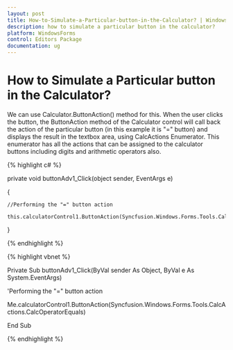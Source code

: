 ```yaml
---
layout: post
title: How-to-Simulate-a-Particular-button-in-the-Calculator? | WindowsForms | Syncfusion
description: how to simulate a particular button in the calculator?
platform: WindowsForms
control: Editors Package
documentation: ug
---
```


# How to Simulate a Particular button in the Calculator?

We can use Calculator.ButtonAction() method for this. When the user clicks the button, the ButtonAction method of the Calculator control will call back the action of the particular button (in this example it is "=" button) and displays the result in the textbox area, using CalcActions Enumerator. This enumerator has all the actions that can be assigned to the calculator buttons including digits and arithmetic operators also.

{% highlight c# %}



private void buttonAdv1_Click(object sender, EventArgs e)

{

    //Performing the "=" button action

    this.calculatorControl1.ButtonAction(Syncfusion.Windows.Forms.Tools.CalcActions.CalcOperatorEquals);

}

{% endhighlight %}

{% highlight vbnet %}



Private Sub buttonAdv1_Click(ByVal sender As Object, ByVal e As System.EventArgs) 



   'Performing the "=" button action

   Me.calculatorControl1.ButtonAction(Syncfusion.Windows.Forms.Tools.CalcActions.CalcOperatorEquals) 

End Sub

{% endhighlight %}